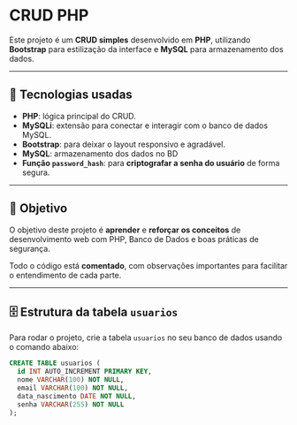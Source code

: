 # CRUD PHP

Este projeto é um **CRUD simples** desenvolvido em **PHP**, utilizando **Bootstrap** para estilização da interface e **MySQL** para armazenamento dos dados.

---

## 🚀 Tecnologias usadas

- **PHP**: lógica principal do CRUD.
- **MySQLi**: extensão para conectar e interagir com o banco de dados MySQL.
- **Bootstrap**: para deixar o layout responsivo e agradável.
- **MySQL**: armazenamento dos dados no BD
- **Função `password_hash`**: para **criptografar a senha do usuário** de forma segura.

---

## 🎯 Objetivo

O objetivo deste projeto é **aprender** e **reforçar os conceitos** de desenvolvimento web com PHP, Banco de Dados e boas práticas de segurança.

Todo o código está **comentado**, com observações importantes para facilitar o entendimento de cada parte.

---

## 🗄️ Estrutura da tabela `usuarios`

Para rodar o projeto, crie a tabela `usuarios` no seu banco de dados usando o comando abaixo:

```sql
CREATE TABLE usuarios (
  id INT AUTO_INCREMENT PRIMARY KEY,
  nome VARCHAR(100) NOT NULL,
  email VARCHAR(100) NOT NULL,
  data_nascimento DATE NOT NULL,
  senha VARCHAR(255) NOT NULL
);
